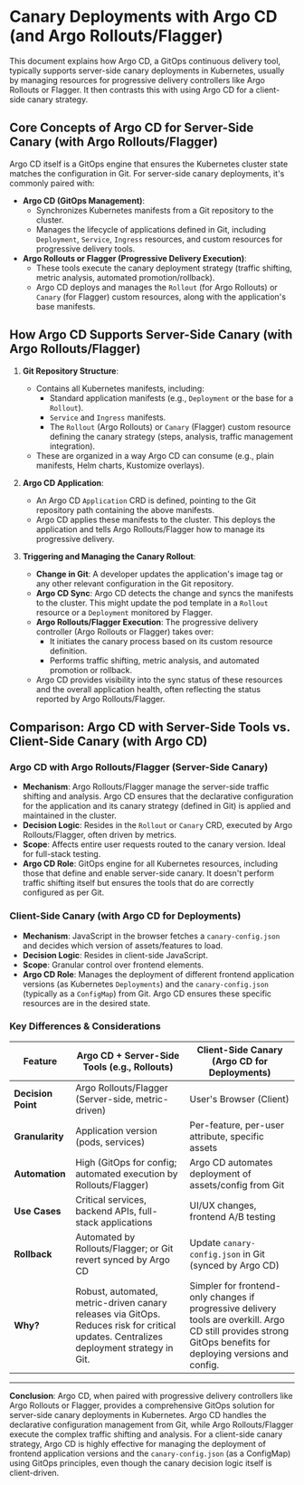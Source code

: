 # Canary Deployments with Argo CD (and Argo Rollouts/Flagger)

This document explains how Argo CD, a GitOps continuous delivery tool, typically supports server-side canary deployments in Kubernetes, usually by managing resources for progressive delivery controllers like Argo Rollouts or Flagger. It then contrasts this with using Argo CD for a client-side canary strategy.

## Core Concepts of Argo CD for Server-Side Canary (with Argo Rollouts/Flagger)

Argo CD itself is a GitOps engine that ensures the Kubernetes cluster state matches the configuration in Git. For server-side canary deployments, it's commonly paired with:

*   **Argo CD (GitOps Management)**:
    *   Synchronizes Kubernetes manifests from a Git repository to the cluster.
    *   Manages the lifecycle of applications defined in Git, including `Deployment`, `Service`, `Ingress` resources, and custom resources for progressive delivery tools.
*   **Argo Rollouts or Flagger (Progressive Delivery Execution)**:
    *   These tools execute the canary deployment strategy (traffic shifting, metric analysis, automated promotion/rollback).
    *   Argo CD deploys and manages the `Rollout` (for Argo Rollouts) or `Canary` (for Flagger) custom resources, along with the application's base manifests.

## How Argo CD Supports Server-Side Canary (with Argo Rollouts/Flagger)

1.  **Git Repository Structure**:
    *   Contains all Kubernetes manifests, including:
        *   Standard application manifests (e.g., `Deployment` or the base for a `Rollout`).
        *   `Service` and `Ingress` manifests.
        *   The `Rollout` (Argo Rollouts) or `Canary` (Flagger) custom resource defining the canary strategy (steps, analysis, traffic management integration).
    *   These are organized in a way Argo CD can consume (e.g., plain manifests, Helm charts, Kustomize overlays).

2.  **Argo CD Application**:
    *   An Argo CD `Application` CRD is defined, pointing to the Git repository path containing the above manifests.
    *   Argo CD applies these manifests to the cluster. This deploys the application and tells Argo Rollouts/Flagger how to manage its progressive delivery.

3.  **Triggering and Managing the Canary Rollout**:
    *   **Change in Git**: A developer updates the application's image tag or any other relevant configuration in the Git repository.
    *   **Argo CD Sync**: Argo CD detects the change and syncs the manifests to the cluster. This might update the pod template in a `Rollout` resource or a `Deployment` monitored by Flagger.
    *   **Argo Rollouts/Flagger Execution**: The progressive delivery controller (Argo Rollouts or Flagger) takes over:
        *   It initiates the canary process based on its custom resource definition.
        *   Performs traffic shifting, metric analysis, and automated promotion or rollback.
    *   Argo CD provides visibility into the sync status of these resources and the overall application health, often reflecting the status reported by Argo Rollouts/Flagger.

## Comparison: Argo CD with Server-Side Tools vs. Client-Side Canary (with Argo CD)

### Argo CD with Argo Rollouts/Flagger (Server-Side Canary)
*   **Mechanism**: Argo Rollouts/Flagger manage the server-side traffic shifting and analysis. Argo CD ensures that the declarative configuration for the application and its canary strategy (defined in Git) is applied and maintained in the cluster.
*   **Decision Logic**: Resides in the `Rollout` or `Canary` CRD, executed by Argo Rollouts/Flagger, often driven by metrics.
*   **Scope**: Affects entire user requests routed to the canary version. Ideal for full-stack testing.
*   **Argo CD Role**: GitOps engine for all Kubernetes resources, including those that define and enable server-side canary. It doesn't perform traffic shifting itself but ensures the tools that do are correctly configured as per Git.

### Client-Side Canary (with Argo CD for Deployments)
*   **Mechanism**: JavaScript in the browser fetches a `canary-config.json` and decides which version of assets/features to load.
*   **Decision Logic**: Resides in client-side JavaScript.
*   **Scope**: Granular control over frontend elements.
*   **Argo CD Role**: Manages the deployment of different frontend application versions (as Kubernetes `Deployments`) and the `canary-config.json` (typically as a `ConfigMap`) from Git. Argo CD ensures these specific resources are in the desired state.

### Key Differences & Considerations

| Feature             | Argo CD + Server-Side Tools (e.g., Rollouts)                | Client-Side Canary (Argo CD for Deployments)                  |
|---------------------|-------------------------------------------------------------|-------------------------------------------------------------------|
| **Decision Point**  | Argo Rollouts/Flagger (Server-side, metric-driven)          | User's Browser (Client)                                           |
| **Granularity**     | Application version (pods, services)                        | Per-feature, per-user attribute, specific assets                  |
| **Automation**      | High (GitOps for config; automated execution by Rollouts/Flagger) | Argo CD automates deployment of assets/config from Git             |
| **Use Cases**       | Critical services, backend APIs, full-stack applications    | UI/UX changes, frontend A/B testing                               |
| **Rollback**        | Automated by Rollouts/Flagger; or Git revert synced by Argo CD | Update `canary-config.json` in Git (synced by Argo CD)            |
| **Why?**            | Robust, automated, metric-driven canary releases via GitOps. Reduces risk for critical updates. Centralizes deployment strategy in Git. | Simpler for frontend-only changes if progressive delivery tools are overkill. Argo CD still provides strong GitOps benefits for deploying versions and config. |

---

**Conclusion**:
Argo CD, when paired with progressive delivery controllers like Argo Rollouts or Flagger, provides a comprehensive GitOps solution for server-side canary deployments in Kubernetes. Argo CD handles the declarative configuration management from Git, while Argo Rollouts/Flagger execute the complex traffic shifting and analysis. For a client-side canary strategy, Argo CD is highly effective for managing the deployment of frontend application versions and the `canary-config.json` (as a ConfigMap) using GitOps principles, even though the canary decision logic itself is client-driven.
